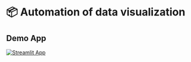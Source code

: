 # 📦 Automation of data visualization



## Demo App

[![Streamlit App](https://static.streamlit.io/badges/streamlit_badge_black_white.svg)](https://ml-model-builder-template.streamlit.app/)
